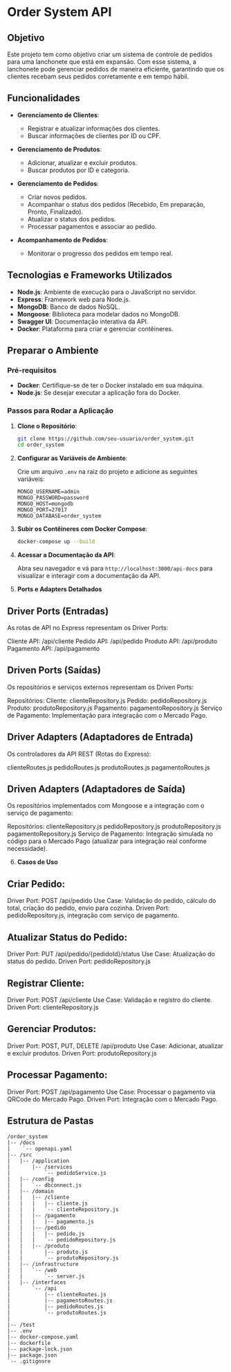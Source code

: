 # Order System API

## Objetivo

Este projeto tem como objetivo criar um sistema de controle de pedidos para uma lanchonete que está em expansão. Com esse sistema, a lanchonete pode gerenciar pedidos de maneira eficiente, garantindo que os clientes recebam seus pedidos corretamente e em tempo hábil.

## Funcionalidades

- **Gerenciamento de Clientes**:
  - Registrar e atualizar informações dos clientes.
  - Buscar informações de clientes por ID ou CPF.

- **Gerenciamento de Produtos**:
  - Adicionar, atualizar e excluir produtos.
  - Buscar produtos por ID e categoria.

- **Gerenciamento de Pedidos**:
  - Criar novos pedidos.
  - Acompanhar o status dos pedidos (Recebido, Em preparação, Pronto, Finalizado).
  - Atualizar o status dos pedidos.
  - Processar pagamentos e associar ao pedido.

- **Acompanhamento de Pedidos**:
  - Monitorar o progresso dos pedidos em tempo real.

## Tecnologias e Frameworks Utilizados

- **Node.js**: Ambiente de execução para o JavaScript no servidor.
- **Express**: Framework web para Node.js.
- **MongoDB**: Banco de dados NoSQL.
- **Mongoose**: Biblioteca para modelar dados no MongoDB.
- **Swagger UI**: Documentação interativa da API.
- **Docker**: Plataforma para criar e gerenciar contêineres.

## Preparar o Ambiente

### Pré-requisitos

- **Docker**: Certifique-se de ter o Docker instalado em sua máquina.
- **Node.js**: Se desejar executar a aplicação fora do Docker.

### Passos para Rodar a Aplicação

1. **Clone o Repositório**:

    ```sh
    git clone https://github.com/seu-usuario/order_system.git
    cd order_system
    ```

2. **Configurar as Variáveis de Ambiente**:

    Crie um arquivo `.env` na raiz do projeto e adicione as seguintes variáveis:

    ```env
    MONGO_USERNAME=admin
    MONGO_PASSWORD=password
    MONGO_HOST=mongodb
    MONGO_PORT=27017
    MONGO_DATABASE=order_system
    ```

3. **Subir os Contêineres com Docker Compose**:

    ```sh
    docker-compose up --build
    ```

4. **Acessar a Documentação da API**:

    Abra seu navegador e vá para `http://localhost:3000/api-docs` para visualizar e interagir com a documentação da API.

5. **Ports e Adapters Detalhados**

## Driver Ports (Entradas)
As rotas de API no Express representam os Driver Ports:

Cliente API: /api/cliente
Pedido API: /api/pedido
Produto API: /api/produto
Pagamento API: /api/pagamento

## Driven Ports (Saídas)
Os repositórios e serviços externos representam os Driven Ports:

Repositórios:
Cliente: clienteRepository.js
Pedido: pedidoRepository.js
Produto: produtoRepository.js
Pagamento: pagamentoRepository.js
Serviço de Pagamento:
Implementação para integração com o Mercado Pago.

## Driver Adapters (Adaptadores de Entrada)
Os controladores da API REST (Rotas do Express):

clienteRoutes.js
pedidoRoutes.js
produtoRoutes.js
pagamentoRoutes.js

## Driven Adapters (Adaptadores de Saída)
Os repositórios implementados com Mongoose e a integração com o serviço de pagamento:

Repositórios:
clienteRepository.js
pedidoRepository.js
produtoRepository.js
pagamentoRepository.js
Serviço de Pagamento:
Integração simulada no código para o Mercado Pago (atualizar para integração real conforme necessidade).

6. **Casos de Uso**

## Criar Pedido:

Driver Port: POST /api/pedido
Use Case: Validação do pedido, cálculo do total, criação do pedido, envio para cozinha.
Driven Port: pedidoRepository.js, integração com serviço de pagamento.

## Atualizar Status do Pedido:

Driver Port: PUT /api/pedido/{pedidoId}/status
Use Case: Atualização do status do pedido.
Driven Port: pedidoRepository.js

## Registrar Cliente:

Driver Port: POST /api/cliente
Use Case: Validação e registro do cliente.
Driven Port: clienteRepository.js

## Gerenciar Produtos:

Driver Port: POST, PUT, DELETE /api/produto
Use Case: Adicionar, atualizar e excluir produtos.
Driven Port: produtoRepository.js

## Processar Pagamento:

Driver Port: POST /api/pagamento
Use Case: Processar o pagamento via QRCode do Mercado Pago.
Driven Port: Integração com o Mercado Pago.

## Estrutura de Pastas

```plaintext
/order_system
|-- /docs
|    `-- openapi.yaml
|-- /src
|   |-- /application
|       |-- /services
|           `-- pedidoService.js
|   |-- /config
|   |   `-- dbconnect.js
|   |-- /domain
|   |   |-- /cliente
|   |   |   |-- cliente.js
|   |   |   `-- clienteRepository.js
|   |   |-- /pagamento
|   |   |   |-- pagamento.js
|   |   |-- /pedido
|   |   |   |-- pedido.js
|   |   |   `-- pedidoRepository.js
|   |   |-- /produto
|   |       |-- produto.js
|   |       `-- produtoRepository.js
|   |-- /infrastructure
|   |   `-- /web
|   |       `-- server.js
|   |-- /interfaces
|       `-- /api
|           |-- clienteRoutes.js
|           |-- pagamentoRoutes.js
|           |-- pedidoRoutes.js
|           `-- produtoRoutes.js
|
|-- /test
|-- .env
|-- docker-compose.yaml
|-- dockerfile
|-- package-lock.json
|-- package.json
`-- .gitignore